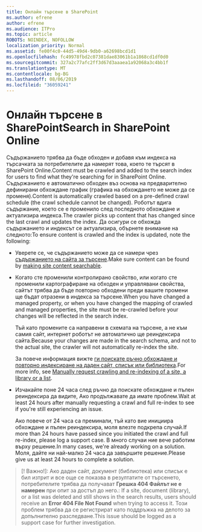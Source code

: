 ```yaml
---
title: Онлайн търсене в SharePoint
ms.author: efrene
author: efrene
ms.audience: ITPro
ms.topic: article
ROBOTS: NOINDEX, NOFOLLOW
localization_priority: Normal
ms.assetid: fe00f4c0-44d5-49d4-9db0-a62698bcd1d1
ms.openlocfilehash: fc49978fbd2c07381dae83061b1a1868cd1df0d0
ms.sourcegitcommit: 327a2c77afc2ff3d67d3aaaea1a92068a3c4bb1f
ms.translationtype: MT
ms.contentlocale: bg-BG
ms.lasthandoff: 08/06/2019
ms.locfileid: "36059241"
---
```

# <a name="search-in-sharepoint-online"></a><span data-ttu-id="c5852-102">Онлайн търсене в SharePoint</span><span class="sxs-lookup"><span data-stu-id="c5852-102">Search in SharePoint Online</span></span>

<span data-ttu-id="c5852-103">Съдържанието трябва да бъде обходен и добавя към индекса на търсачката за потребителите да намерят това, което те търсят в SharePoint Online.</span><span class="sxs-lookup"><span data-stu-id="c5852-103">Content must be crawled and added to the search index for users to find what they're searching for in SharePoint Online.</span></span> <span data-ttu-id="c5852-104">Съдържанието е автоматично обходен въз основа на предварително дефинирани обхождане график (графика на обхождането не може да се променя).</span><span class="sxs-lookup"><span data-stu-id="c5852-104">Content is automatically crawled based on a pre-defined crawl schedule (the crawl schedule cannot be changed).</span></span> <span data-ttu-id="c5852-105">Роботът вдига съдържание, което се е променило след последното обхождане и актуализира индекса.</span><span class="sxs-lookup"><span data-stu-id="c5852-105">The crawler picks up content that has changed since the last crawl and updates the index.</span></span> <span data-ttu-id="c5852-106">Да осигури се обхожда съдържанието и индексът се актуализира, обърнете внимание на следното:</span><span class="sxs-lookup"><span data-stu-id="c5852-106">To ensure content is crawled and the index is updated, note the following:</span></span>

- <span data-ttu-id="c5852-107">Уверете се, че съдържанието може да се намери чрез [съдържанието на сайта за търсене](https://docs.microsoft.com/sharepoint/make-site-content-searchable).</span><span class="sxs-lookup"><span data-stu-id="c5852-107">Make sure content can be found by [making site content searchable](https://docs.microsoft.com/sharepoint/make-site-content-searchable).</span></span>

- <span data-ttu-id="c5852-108">Когато сте променили контролирано свойство, или когато сте променили картографиране на обходен и управлявани свойства, сайтът трябва да бъде повторно обходени преди вашите промени ще бъдат отразени в индекса за търсене.</span><span class="sxs-lookup"><span data-stu-id="c5852-108">When you have changed a managed property, or when you have changed the mapping of crawled and managed properties, the site must be re-crawled before your changes will be reflected in the search index.</span></span> 

    <span data-ttu-id="c5852-109">Тъй като промените са направени в схемата на търсене, а не към самия сайт, интернет роботът не автоматично ще реиндексира сайта.</span><span class="sxs-lookup"><span data-stu-id="c5852-109">Because your changes are made in the search schema, and not to the actual site, the crawler will not automatically re-index the site.</span></span> 

    <span data-ttu-id="c5852-110">За повече информация вижте [ги поискате ръчно обхождане и повторно индексиране на даден сайт, списък или библиотека](https://docs.microsoft.com/sharepoint/crawl-site-conten).</span><span class="sxs-lookup"><span data-stu-id="c5852-110">For more info, see [Manually request crawling and re-indexing of a site, a library or a list](https://docs.microsoft.com/sharepoint/crawl-site-conten).</span></span>

- <span data-ttu-id="c5852-111">Изчакайте поне 24 часа след ръчно да поискате обхождане и пълен реиндексира да видите, Ако продължавате да имате проблем.</span><span class="sxs-lookup"><span data-stu-id="c5852-111">Wait at least 24 hours after manually requesting a crawl and full re-index to see if you're still experiencing an issue.</span></span> 

    <span data-ttu-id="c5852-112">Ако повече от 24 часа са преминали, тъй като вие инициира обхождане и пълен реиндексира, моля влезте подкрепа случай.</span><span class="sxs-lookup"><span data-stu-id="c5852-112">If more than 24 hours have passed since you initiated the crawl and full re-index, please log a support case.</span></span> <span data-ttu-id="c5852-113">В много случаи ние вече работим върху решение.</span><span class="sxs-lookup"><span data-stu-id="c5852-113">In many cases, we're already working on a solution.</span></span> <span data-ttu-id="c5852-114">Моля, дайте ни най-малко 24 часа да завършите решение.</span><span class="sxs-lookup"><span data-stu-id="c5852-114">Please give us at least 24 hours to complete a solution.</span></span>

>[! Важно!]<span data-ttu-id="c5852-115">: Ако даден сайт, документ (библиотека) или списък е бил изтрит и все още се показва в резултатите от търсенето, потребителите трябва да получават **Грешка 404 Файлът не е намерен** при опит за достъп до него.</span><span class="sxs-lookup"><span data-stu-id="c5852-115">: If a site, document (library), or a list was deleted and still shows in the search results, users should receive an **Error 404 File Not Found** when trying to access it.</span></span> <span data-ttu-id="c5852-116">Този проблем трябва да се регистрират като поддръжка на делото за допълнително разследване.</span><span class="sxs-lookup"><span data-stu-id="c5852-116">This issue should be logged as a support case for further investigation.</span></span> 



